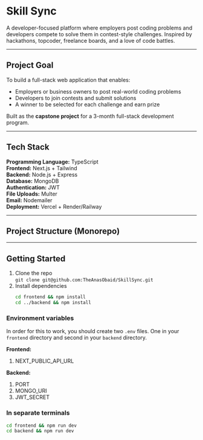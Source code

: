 # Skill Sync

A developer-focused platform where employers post coding problems and developers compete to solve them in contest-style challenges. Inspired by hackathons, topcoder, freelance boards, and a love of code battles.

---

## Project Goal

To build a full-stack web application that enables:

- Employers or business owners to post real-world coding problems
- Developers to join contests and submit solutions
- A winner to be selected for each challenge and earn prize

Built as the **capstone project** for a 3-month full-stack development program.

---

## Tech Stack

**Programming Language:** TypeScript  
**Frontend:** Next.js + Tailwind  
**Backend:** Node.js + Express  
**Database:** MongoDB  
**Authentication:** JWT  
**File Uploads:** Multer  
**Email:** Nodemailer  
**Deployment:** Vercel + Render/Railway

---

## Project Structure (Monorepo)

---

## Getting Started

1. Clone the repo  
   `git clone git@github.com:TheAnasObaid/SkillSync.git`
2. Install dependencies
   ```bash
   cd frontend && npm install
   cd ../backend && npm install
   ```

### Environment variables

In order for this to work, you should create two `.env` files. One in your `frontend` directory and second in your `backend` directory.

**Frontend:**

1. NEXT_PUBLIC_API_URL

**Backend:**

1. PORT
2. MONGO_URI
3. JWT_SECRET

### In separate terminals

```bash
cd frontend && npm run dev
cd backend && npm run dev
```
